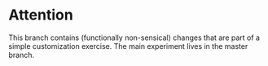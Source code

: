 # Attention

This branch contains (functionally non-sensical) changes that are part of a simple customization exercise. The main experiment lives in the master branch.
